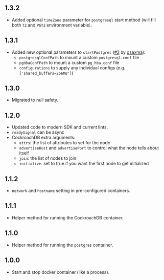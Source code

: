 ## 1.3.2

- Added optional `timeZone` parameter for `postgresql` start method
  (will fill both `TZ` and `PGTZ` environment variable).

## 1.3.1

- Added new optional parameters to `startPostgres` ([#2][] by [osaxma][]):
  - `postgresqlConfPath` to mount a custom `postgresql.conf` file
  - `pgHbaConfPath` to mount a custom `pg_hba.conf` file
  - `configurations` to supply any individual configs (e.g. `['shared_buffers=256MB']`)

[#2]: https://github.com/isoos/docker_process/pull/2
[osaxma]: https://github.com/osaxma

## 1.3.0

- Migrated to null safety.

## 1.2.0

- Updated code to modern SDK and current lints.
- `readySignal` can be async
- CockroachDB extra arguments:
  - `attrs`: the list of attributes to set for the node
  - `advertiseHost` and `advertisePort` to control what the node tells about itself
  - `join`: the list of nodes to join
  - `initialize`: set to true if you want the first node to get initialized

## 1.1.2

- `network` and `hostname` setting in pre-configured containers.

## 1.1.1

- Helper method for running the CockroachDB container.

## 1.1.0

- Helper method for running the `postgres` container.

## 1.0.0

- Start and stop docker container (like a process).
